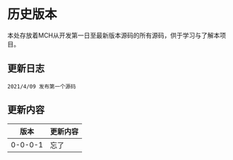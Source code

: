 # 历史版本
本处存放着MCH从开发第一日至最新版本源码的所有源码，供于学习与了解本项目。
## 更新日志
```
2021/4/09 发布第一个源码
```
## 更新内容
|版本|更新内容|
|----|----|
|0-0-0-1|忘了|
